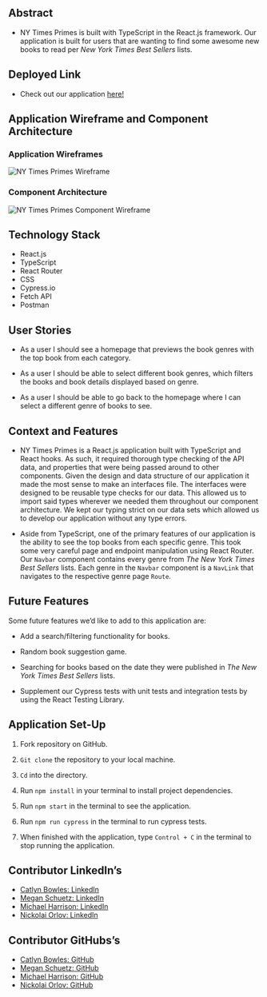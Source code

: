 

## Abstract

- NY Times Primes is built with TypeScript in the React.js framework.  Our application is built for users that are wanting to find some awesome new books to read per _New York Times Best Sellers_ lists. 

## Deployed Link

- Check out our application [here!](https://ny-times-primes.herokuapp.com/) 

## Application Wireframe and Component Architecture

### Application Wireframes

![NY Times Primes  Wireframe](https://user-images.githubusercontent.com/95496577/181833601-0fab9089-edde-493d-a01a-3c8ebe30d9e9.png) 

### Component Architecture

![NY Times Primes  Component Wireframe](https://user-images.githubusercontent.com/95496577/181833596-9272083a-7b94-4cf4-871c-7c801fc6e87e.png) 

## Technology Stack

- React.js
- TypeScript
- React Router
- CSS
- Cypress.io
- Fetch API
- Postman

## User Stories

- As a user I should see a homepage that previews the book genres with the top book from each category. 

- As a user I should be able to select different book genres, which filters the books and book details displayed based on genre. 

- As a user I should be able to go back to the homepage where I can select a different genre of books to see. 

## Context and Features

- NY Times Primes is a React.js application built with TypeScript and React hooks. As such, it required thorough type checking of the API data, and properties that were being passed around to other components. Given the design and data structure of our application it made the most sense to make an interfaces file. The interfaces were designed to be reusable type checks for our data. This allowed us to import said types wherever we needed them throughout our component architecture. We kept our typing strict on our data sets which allowed us to develop our application without any type errors. 

- Aside from TypeScript, one of the primary features of our application is the ability to see the top books from each specific genre. This took some very careful page and endpoint manipulation using React Router. Our `Navbar` component contains every genre from _The New York Times Best Sellers_ lists. Each genre in the `Navbar` component is a `NavLink` that navigates to the respective genre page `Route`.


## Future Features

Some future features we’d like to add to this application are:

- Add a search/filtering functionality for books.

- Random book suggestion game. 

- Searching for books based on the date they were published in _The New York Times Best Sellers_ lists.

- Supplement our Cypress tests with unit tests and integration tests by using the React Testing Library.

## Application Set-Up

1. Fork repository on GitHub.

2. `Git clone` the repository to your local machine.

4. `Cd` into the directory.

5. Run `npm install` in your terminal to install project dependencies.

6. Run `npm start` in the terminal to see the application. 

7. Run `npm run cypress` in the terminal  to run cypress tests. 

8. When finished with the application, type `Control + C` in the terminal to stop running the application. 

## Contributor LinkedIn’s

- [Catlyn Bowles: LinkedIn](https://www.linkedin.com/in/catlyn-bowles/)      
- [Megan Schuetz: LinkedIn](https://www.linkedin.com/in/megan-schuetz/)     
- [Michael Harrison: LinkedIn](https://www.linkedin.com/in/michael-j-harrison57/)    
- [Nickolai Orlov: LinkedIn](https://www.linkedin.com/in/nickolaio/)     

## Contributor GitHubs’s

- [Catlyn Bowles: GitHub](https://github.com/catlynbowles)       
- [Megan Schuetz: GitHub](https://github.com/megschuetz)       
- [Michael Harrison: GitHub](https://github.com/mikeharrison57)     
- [Nickolai Orlov: GitHub](https://github.com/orlov-n)      
